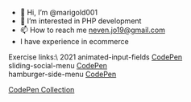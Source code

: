 - 👋 Hi, I’m @marigold001
- 👀 I’m interested in PHP development
- 📫 How to reach me neven.jo19@gmail.com
- I have experience in ecommerce

Exercise links:\ 2021
animated-input-fields [CodePen](https://codepen.io/marigold001/full/rNKJEZJ)\
sliding-social-menu [CodePen](https://codepen.io/marigold001/full/NWzYzeJ)\
hamburger-side-menu [CodePen](https://codepen.io/marigold001/full/rNraeaL)

[CodePen Collection](https://codepen.io/collection/kNvJNY)

<!---
marigold001/marigold001 is a ✨ special ✨ repository because its `README.md` (this file) appears on your GitHub profile.
You can click the Preview link to take a look at your changes.
--->
